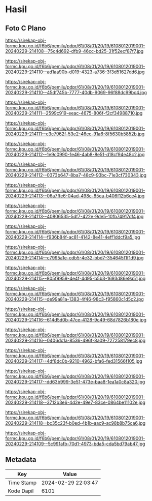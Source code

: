 # Hasil

## Foto C Plano

https://sirekap-obj-formc.kpu.go.id/f6b6/pemilu/pdpr/61/08/01/20/19/6108012019001-20240229-214108--75c4d692-dfb9-46cc-bd25-31f52ecf87f7.jpg

https://sirekap-obj-formc.kpu.go.id/f6b6/pemilu/pdpr/61/08/01/20/19/6108012019001-20240229-214110--ad1aa90b-d019-4323-a736-3f3d51627dd6.jpg

https://sirekap-obj-formc.kpu.go.id/f6b6/pemilu/pdpr/61/08/01/20/19/6108012019001-20240229-214110--45df745b-7777-40db-9069-96f88dc99bc4.jpg

https://sirekap-obj-formc.kpu.go.id/f6b6/pemilu/pdpr/61/08/01/20/19/6108012019001-20240229-214111--2599c919-eeac-4675-806f-f2cf34988710.jpg

https://sirekap-obj-formc.kpu.go.id/f6b6/pemilu/pdpr/61/08/01/20/19/6108012019001-20240229-214111--c3c7962f-53e2-46ec-91a6-8f5630b5852b.jpg

https://sirekap-obj-formc.kpu.go.id/f6b6/pemilu/pdpr/61/08/01/20/19/6108012019001-20240229-214112--1e9c0990-1e46-4ab8-8e51-d18cf94e48c2.jpg

https://sirekap-obj-formc.kpu.go.id/f6b6/pemilu/pdpr/61/08/01/20/19/6108012019001-20240229-214112--0373b647-8ba7-48c9-93bc-71e3cf730343.jpg

https://sirekap-obj-formc.kpu.go.id/f6b6/pemilu/pdpr/61/08/01/20/19/6108012019001-20240229-214113--06a7ffe6-04ad-498c-85ea-b406f12b6ce4.jpg

https://sirekap-obj-formc.kpu.go.id/f6b6/pemilu/pdpr/61/08/01/20/19/6108012019001-20240229-214113--40806535-5df7-422e-9de5-10fb74917df4.jpg

https://sirekap-obj-formc.kpu.go.id/f6b6/pemilu/pdpr/61/08/01/20/19/6108012019001-20240229-214114--f936b84f-ac81-4142-8e41-4eff1ddcf9a5.jpg

https://sirekap-obj-formc.kpu.go.id/f6b6/pemilu/pdpr/61/08/01/20/19/6108012019001-20240229-214114--c7995a1e-cdb5-4e32-bbd7-354645f1f1d9.jpg

https://sirekap-obj-formc.kpu.go.id/f6b6/pemilu/pdpr/61/08/01/20/19/6108012019001-20240229-214115--805f9959-4e4f-4d95-b5b3-1693d86e9a51.jpg

https://sirekap-obj-formc.kpu.go.id/f6b6/pemilu/pdpr/61/08/01/20/19/6108012019001-20240229-214115--de99a81a-1383-4f46-98c3-f95860c1d5c2.jpg

https://sirekap-obj-formc.kpu.go.id/f6b6/pemilu/pdpr/61/08/01/20/19/6108012019001-20240229-214116--614d5d0b-47ce-4128-9c49-68d7826b180e.jpg

https://sirekap-obj-formc.kpu.go.id/f6b6/pemilu/pdpr/61/08/01/20/19/6108012019001-20240229-214116--0406dc1a-8536-496f-8a09-727258179ec8.jpg

https://sirekap-obj-formc.kpu.go.id/f6b6/pemilu/pdpr/61/08/01/20/19/6108012019001-20240229-214117--4df8dc0b-9210-4962-bfa6-fed31566f105.jpg

https://sirekap-obj-formc.kpu.go.id/f6b6/pemilu/pdpr/61/08/01/20/19/6108012019001-20240229-214117--dd63b999-3e51-473e-baa8-1ea1a0c8a320.jpg

https://sirekap-obj-formc.kpu.go.id/f6b6/pemilu/pdpr/61/08/01/20/19/6108012019001-20240229-214118--3712b3e6-4d2e-49e7-83ce-0864be11102e.jpg

https://sirekap-obj-formc.kpu.go.id/f6b6/pemilu/pdpr/61/08/01/20/19/6108012019001-20240229-214118--bc35c23f-b0ed-4b1b-aac9-ac98b8b75ca6.jpg

https://sirekap-obj-formc.kpu.go.id/f6b6/pemilu/pdpr/61/08/01/20/19/6108012019001-20240229-214109--5c991afb-70d1-4973-bda5-cda5bd79ab47.jpg


## Metadata

| Key        | Value               |
| ---------- | ------------------- |
| Time Stamp | 2024-02-29 22:03:47 |
| Kode Dapil | 6101                |



